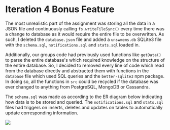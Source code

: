 # Iteration 4 Bonus Feature

The most unrealistic part of the assignment was storing all the data in a JSON file and continuously calling `fs.writeFileSync()` every time there was a change to database as it would require the entire file to be overwritten. As such, I deleted the `database.json` file and added a `unswmems.db` SQLite3 file with the `schema.sql`, `notifications.sql` and `stats.sql` loaded in. 

Additionally, our groups code had previously used functions like `getData()` to parse the entire database's which required knowledge on the structure of the entire database. So, I decided to removed every line of code which read from the database directly and abstracted them with functions in the `database` file which used SQL queries and the `better-sqlite3` npm package. In doing so, all the functions in `src` could be recycled if the database was ever changed to anything from PostgreSQL, MongoDB or Cassandra.

The `schema.sql` was made as according to the ER diagram below indicating how data is to be stored and queried. The `notifications.sql` and `stats.sql` files had triggers on inserts, deletes and updates on tables to automatically update corresponding information.

<img src="https://files.catbox.moe/pbzsk5.png">